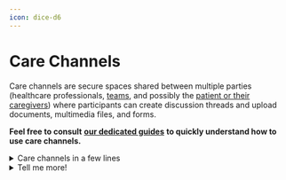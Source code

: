 ```yaml
---
icon: dice-d6
---
```


# Care Channels

Care channels are secure spaces shared between multiple parties (healthcare professionals, [teams](teams.md), and possibly the [patient or their caregivers](patient-and-caregivers.md)) where participants can create discussion threads and upload documents, multimedia files, and forms.

**Feel free to consult** [**our dedicated guides**](https://support-en.braver.net/guides/for-healthcare-workers/care-channels) **to quickly understand how to use care channels.**

<details>

<summary>Care channels in a few lines</summary>

* A care channel groups a "care team" where discussions occur. Thus, discussion threads can be classified in a patient file and then in a specific care channel.
* Care channels allow reaching the entire care team with a single click, without having to add all participants one by one.
  * For example, under a patient's file, you might find the "Prescriptions" care channel that includes the doctor, nurse, and pharmacist of the patient. All discussions about prescriptions will be grouped in this care channel.
* Discussions created in a channel can include all members of the care team or a subset of it. This allows notifying the right people without disturbing others while ensuring they still have access to the shared information.
* Communication with a patient or a member of their entourage is done by inviting them into a care channel.

</details>

<details>

<summary>Tell me more!</summary>

* A care channel is always associated with a patient file.
* These channels are titled to offer an immediately recognizable context for the care team members (e.g., "Comfort Care", "Chronic Back Pain", "Multidisciplinary Care", "Hospitalization", etc.).
* A member of the patient's care team who created or was invited to a care channel (e.g., their family doctor, pharmacist, home care nurse) can easily initiate discussion threads with one or more other care team members as needed.
* The team of a care channel can include:
  * individual healthcare providers
  * the [patient or members of the patient's entourage](patient-and-caregivers.md) (e.g., family, caregiver)
  * [teams](teams.md)
* When a work team is invited to a care channel, one of its members can be designated as the person responsible for the patient at a specific time.
* The designated member of a work team for a particular care channel can change over time, either manually or through integration with a source system for schedule management (on-call person) or patient records (person responsible for the patient).
* Discussions created in a channel can include all members of the care team or a subset of it.
* The care team gathered in such a channel can be composed of members from the same organization or different organizations, as they are all within a single network.
  * When the patient's consent is implicit between the different parties (e.g., different teams within a hospital), consent is not requested as it is not necessary.
  * When a user or team is invited to a care channel but there is no implicit patient consent between the inviting party and the invited party, Braver requests and records that the inviting person has obtained the patient's consent to include the other party in the care channel.
* A care channel can be created automatically through integration with a third-party system, for example, following an event that requires information exchange between designated professionals.
* When invited to be included in a care channel, the invitee can choose to accept or decline the invitation, except for patients or caregivers.

</details>
